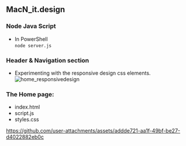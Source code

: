## MacN_it.design



### Node Java Script

- In PowerShell <br>
`node server.js` <br>

### Header & Navigation section

- Experimenting with the responsive design css elements. <br>
![home_responsivedesign](https://github.com/user-attachments/assets/e515d419-cfcf-4e77-9840-d5bb09382683)

### The Home page: 
- index.html <br>
- script.js <br>
- styles.css <br>


https://github.com/user-attachments/assets/addde721-aa1f-49bf-be27-d4022882eb0c


